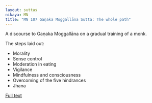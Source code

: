 ```yaml
---
layout: suttas
nikaya: MN
title: "MN 107 Gaṇaka Moggallāna Sutta: The whole path"
---
```


A discourse to Gaṇaka Moggallāna on a gradual training of a monk.


The steps laid out:

- Morality
- Sense control
- Moderation in eating
- Vigilance
- Mindfulness and consciousness
- Overcoming of the five hindrances
- Jhana

[Full text](https://www.dhammatalks.org/suttas/MN/MN107.html)
